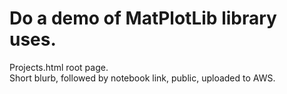 # Do a demo of MatPlotLib library uses.  

Projects.html root page.  
Short blurb, followed by notebook link, public, uploaded to AWS.  
